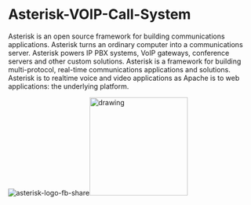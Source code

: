 # Asterisk-VOIP-Call-System

Asterisk is an open source framework for building communications applications. Asterisk turns an ordinary computer into a communications server. Asterisk powers IP PBX systems, VoIP gateways, conference servers and other custom solutions.
Asterisk is a framework for building multi-protocol, real-time communications applications and solutions. Asterisk is to realtime voice and video applications as Apache is to web applications: the underlying platform.

![asterisk-logo-fb-share](https://user-images.githubusercontent.com/87765555/196436246-d6412a2e-1986-4a7b-bc46-d528d5ce6998.png)<img src="drawing.jpg" alt="drawing" width="200"/>
